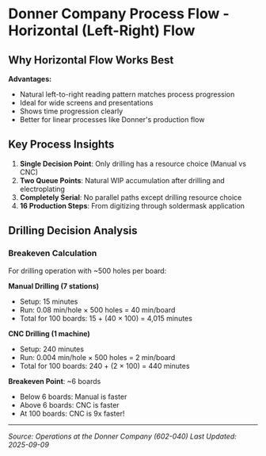 # Donner Company Process Flow - Horizontal (Left-Right) Flow

## Why Horizontal Flow Works Best

**Advantages:**
- Natural left-to-right reading pattern matches process progression
- Ideal for wide screens and presentations
- Shows time progression clearly
- Better for linear processes like Donner's production flow

## Key Process Insights

1. **Single Decision Point**: Only drilling has a resource choice (Manual vs CNC)
2. **Two Queue Points**: Natural WIP accumulation after drilling and electroplating
3. **Completely Serial**: No parallel paths except drilling resource choice
4. **16 Production Steps**: From digitizing through soldermask application

## Drilling Decision Analysis

### Breakeven Calculation
For drilling operation with ~500 holes per board:

**Manual Drilling (7 stations)**
- Setup: 15 minutes
- Run: 0.08 min/hole × 500 holes = 40 min/board
- Total for 100 boards: 15 + (40 × 100) = 4,015 minutes

**CNC Drilling (1 machine)**
- Setup: 240 minutes
- Run: 0.004 min/hole × 500 holes = 2 min/board
- Total for 100 boards: 240 + (2 × 100) = 440 minutes

**Breakeven Point**: ~6 boards
- Below 6 boards: Manual is faster
- Above 6 boards: CNC is faster
- At 100 boards: CNC is 9x faster!

---
*Source: Operations at the Donner Company (602-040)*
*Last Updated: 2025-09-09*